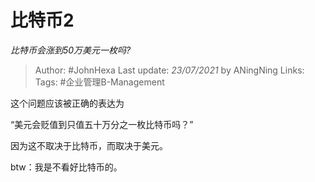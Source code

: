 # 比特币2
*比特币会涨到50万美元一枚吗?*

> Author: #JohnHexa
Last update: *23/07/2021* by ANingNing
Links: 
Tags: #企业管理B-Management

这个问题应该被正确的表达为

“美元会贬值到只值五十万分之一枚比特币吗？”

因为这不取决于比特币，而取决于美元。

btw：我是不看好比特币的。




